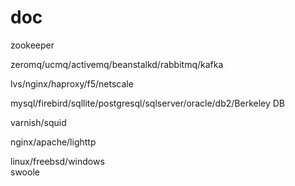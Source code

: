 # doc
zookeeper  

zeromq/ucmq/activemq/beanstalkd/rabbitmq/kafka  

lvs/nginx/haproxy/f5/netscale  

mysql/firebird/sqllite/postgresql/sqlserver/oracle/db2/Berkeley DB  

varnish/squid  

nginx/apache/lighttp  

linux/freebsd/windows  
swoole





